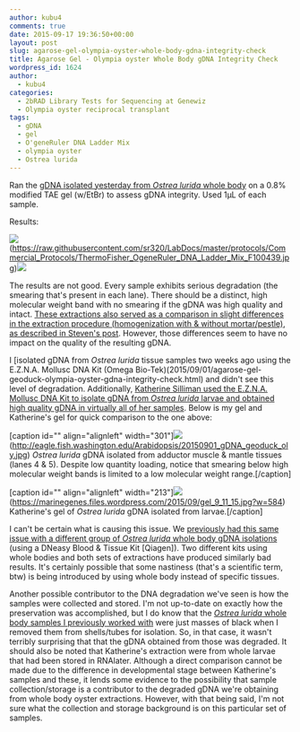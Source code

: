 ```yaml
---
author: kubu4
comments: true
date: 2015-09-17 19:36:50+00:00
layout: post
slug: agarose-gel-olympia-oyster-whole-body-gdna-integrity-check
title: Agarose Gel - Olympia oyster Whole Body gDNA Integrity Check
wordpress_id: 1624
author:
  - kubu4
categories:
  - 2bRAD Library Tests for Sequencing at Genewiz
  - Olympia oyster reciprocal transplant
tags:
  - gDNA
  - gel
  - O'geneRuler DNA Ladder Mix
  - olympia oyster
  - Ostrea lurida
---
```


Ran the [gDNA isolated yesterday from _Ostrea lurida_ whole body](https://robertslab.github.io/sams-notebook/2015-09-16-dna-isolation-olympia-oyster-whole-body.html) on a 0.8% modified TAE gel (w/EtBr) to assess gDNA integrity. Used 1μL of each sample.



Results:

![](https://raw.githubusercontent.com/sr320/LabDocs/master/protocols/Commercial_Protocols/ThermoFisher_OgeneRuler_DNA_Ladder_Mix_F100439.jpg)(https://raw.githubusercontent.com/sr320/LabDocs/master/protocols/Commercial_Protocols/ThermoFisher_OgeneRuler_DNA_Ladder_Mix_F100439.jpg)[![](http://eagle.fish.washington.edu/Arabidopsis/20150917_gel_gDNA_Oly_RAD.jpg)](http://eagle.fish.washington.edu/Arabidopsis/20150917_gel_gDNA_Oly_RAD.jpg)

The results are not good. Every sample exhibits serious degradation (the smearing that's present in each lane). There should be a distinct, high molecular weight band with no smearing if the gDNA was high quality and intact. [These extractions also served as a comparison in slight differences in the extraction procedure (homogenization with & without mortar/pestle), as described in Steven's post](https://onsnetwork.org/halfshell/2015/09/16/running-the-numbers/). However, those differences seem to have no impact on the quality of the resulting gDNA.

I [isolated gDNA from _Ostrea lurida_ tissue samples two weeks ago using the E.Z.N.A. Mollusc DNA Kit (Omega Bio-Tek)(2015/09/01/agarose-gel-geoduck-olympia-oyster-gdna-integrity-check.html) and didn't see this level of degradation. Additionally, [Katherine Silliman used the E.Z.N.A. Mollusc DNA Kit to isolate gDNA from _Ostrea lurida_ larvae and obtained high quality gDNA in virtually all of her samples](https://marinegenes.com/2015/09/11/friday-91112/). Below is my gel and Katherine's gel for quick comparison to the one above:

[caption id="" align="alignleft" width="301"]![](https://eagle.fish.washington.edu/Arabidopsis/20150901_gDNA_geoduck_oly.jpg)(http://eagle.fish.washington.edu/Arabidopsis/20150901_gDNA_geoduck_oly.jpg) _Ostrea lurida_ gDNA isolated from adductor muscle & mantle tissues (lanes 4 & 5). Despite low quantity loading, notice that smearing below high molecular weight bands is limited to a low molecular weight range.[/caption]

[caption id="" align="alignleft" width="213"]![](https://marinegenes.files.wordpress.com/2015/09/gel_9_11_15.jpg?w=584)(https://marinegenes.files.wordpress.com/2015/09/gel_9_11_15.jpg?w=584) Katherine's gel of _Ostrea lurida_ gDNA isolated from larvae.[/caption]

























I can't be certain what is causing this issue. We [previously had this same issue with a different group of _Ostrea lurida_ whole body gDNA isolations](https://heareresearch.blogspot.com/2015/02/2-18-2015-96-well-plate-extract-gel-run.html) (using a DNeasy Blood & Tissue Kit [Qiagen]). Two different kits using whole bodies and both sets of extractions have produced similarly bad results. It's certainly possible that some nastiness (that's a scientific term, btw) is being introduced by using whole body instead of specific tissues.

Another possible contributor to the DNA degradation we've seen is how the samples were collected and stored. I'm not up-to-date on exactly how the preservation was accomplished, but I do know that the [_Ostrea lurida_ whole body samples I previously worked with](https://robertslab.github.io/sams-notebook/2014-10-14-dna-isolation-olympia-oyster-populations-for-rad-sequencing.html) were just masses of black when I removed them from shells/tubes for isolation. So, in that case, it wasn't terribly surprising that that the gDNA obtained from those was degraded. It should also be noted that Katherine's extraction were from whole larvae that had been stored in RNAlater. Although a direct comparison cannot be made due to the difference in developmental stage between Katherine's samples and these, it lends some evidence to the possibility that sample collection/storage is a contributor to the degraded gDNA we're obtaining from whole body oyster extractions. However, with that being said, I'm not sure what the collection and storage background is on this particular set of samples.
